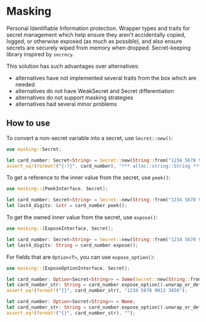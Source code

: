 # Masking

Personal Identifiable Information protection.
Wrapper types and traits for secret management which help ensure they aren't
accidentally copied, logged, or otherwise exposed (as much as possible), and
also ensure secrets are securely wiped from memory when dropped.
Secret-keeping library inspired by `secrecy`.

This solution has such advantages over alternatives:

- alternatives have not implemented several traits from the box which are needed
- alternatives do not have WeakSecret and Secret differentiation
- alternatives do not support masking strategies
- alternatives had several minor problems

## How to use

To convert a non-secret variable into a secret, use `Secret::new()`:

```rust
use masking::Secret;

let card_number: Secret<String> = Secret::new(String::from("1234 5678 9012 3456"));
assert_eq!(format!("{:?}", card_number), "*** alloc::string::String ***");
```

To get a reference to the inner value from the secret, use `peek()`:

```rust
use masking::{PeekInterface, Secret};

let card_number: Secret<String> = Secret::new(String::from("1234 5678 9012 3456"));
let last4_digits: &str = card_number.peek();
```

To get the owned inner value from the secret, use `expose()`:

```rust
use masking::{ExposeInterface, Secret};

let card_number: Secret<String> = Secret::new(String::from("1234 5678 9012 3456"));
let last4_digits: String = card_number.expose();
```

For fields that are `Option<T>`, you can use `expose_option()`:

```rust
use masking::{ExposeOptionInterface, Secret};

let card_number: Option<Secret<String>> = Some(Secret::new(String::from("1234 5678 9012 3456")));
let card_number_str: String = card_number.expose_option().unwrap_or_default();
assert_eq!(format!("{}", card_number_str), "1234 5678 9012 3456");

let card_number: Option<Secret<String>> = None;
let card_number_str: String = card_number.expose_option().unwrap_or_default();
assert_eq!(format!("{}", card_number_str), "");
```
